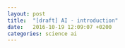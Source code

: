 ```yaml
---
layout: post
title:  "[draft] AI - introduction"
date:   2016-10-19 12:09:07 +0200
categories: science ai
---
```

